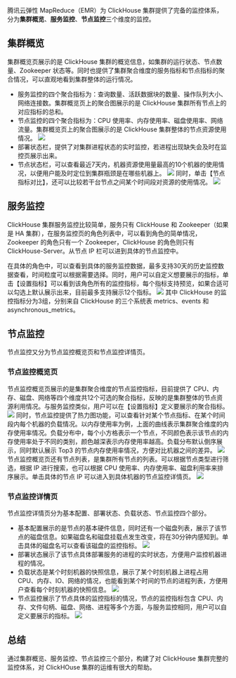 腾讯云弹性 MapReduce（EMR）为 ClickHouse 集群提供了完备的监控体系，分为**集群概览**、**服务监控**、**节点监控**三个维度的监控。

## 集群概览
集群概览页展示的是 ClickHouse 集群的概览信息，如集群的运行状态、节点数量、Zookeeper 状态等。同时也提供了集群聚合维度的服务指标和节点指标的聚合情况，可以直观地看到集群整体的运行情况。

- 服务监控的四个聚合指标为：查询数量、活跃数据块的数量、操作队列大小、网络连接数。集群概览页上的聚合图展示的是 ClickHouse 集群所有节点上的对应指标的总和。
- 节点监控的四个聚合指标为：CPU 使用率、内存使用率、磁盘使用率、网络流量。集群概览页上的聚合图展示的是 ClickHouse 集群整体的节点资源使用情况。
![](https://main.qcloudimg.com/raw/36a36bcf00aa31c5f8e8d72a4b329b8d.png)                          
- 部署状态栏，提供了对集群进程状态的实时监控，若进程出现缺失会及时在监控页展示出来。
- 节点状态栏，可以查看最近7天内，机器资源使用量最高的10个机器的使用情况，以便用户能及时定位到集群瓶颈是在哪些机器上。
![](https://main.qcloudimg.com/raw/8eb68cb82600fd1c74e746d576bb9fbd.png)
同时，单击【节点指标对比】，还可以比较若干台节点之间某个时间段对资源的使用情况。
![](https://main.qcloudimg.com/raw/e0e386306b9470ffe42fa6074c60317a.png)
 

## 服务监控

ClickHouse 集群服务监控比较简单，服务只有 ClickHouse 和 Zookeeper（如果是 HA 集群），在服务监控页的角色列表中，可以看到角色的简单情况，Zookeeper 的角色只有一个 Zookeeper，ClickHouse 的角色则只有 ClickHouse-Server。从节点 IP 栏可以进到具体的节点监控中。

在具体的角色中，可以查看到具体的服务监控数据，最多支持30天的历史监控数据查看，时间粒度可以根据需要选择。同时，用户可以自定义想要展示的指标，单击【设置指标】可以看到该角色所有的监控指标，每个指标支持预览，如果合适可以勾选上默认展示出来，目前最多支持展示12个指标。
![](https://main.qcloudimg.com/raw/aee979c3b651ba9f15922015691b2eec.png)
其中 ClickHouse 的监控指标分为3组，分别来自 ClickHouse 的三个系统表 metrics、events 和 asynchronous_metrics。

## 节点监控

节点监控又分为节点监控概览页和节点监控详情页。

### 节点监控概览页
节点监控概览页展示的是集群聚合维度的节点监控指标，目前提供了 CPU、内存、磁盘、网络等四个维度共12个可选的聚合指标，反映的是集群整体的节点资源利用情况。与服务监控类似，用户可以在【设置指标】定义要展示的聚合指标。
![](https://main.qcloudimg.com/raw/b41dd41b07dd02eefb9cbdbaf84a68fd.png)
同时，节点监控提供了热力图功能，可以查看针对某个节点指标、在某个时间段内每个机器的负载情况。以内存使用率为例，上面的曲线表示集群聚合维度的内存使用率情况。负载分布中，每个小方格表示一个节点，不同颜色表示该节点的内存使用率处于不同的类别，颜色越深表示内存使用率越高。负载分布默认倒序展示，同时默认展示 Top3 的节点内存使用率情况，方便对比机器之间的差异。
![](https://main.qcloudimg.com/raw/69f2eec5d431f6b75e462f7a0f5bef7f.png)
节点监控概览页还有节点列表，是集群所有节点的列表。可以根据节点类型进行筛选，根据 IP 进行搜索，也可以根据 CPU 使用率、内存使用率、磁盘利用率来排序展示。单击具体的节点 IP 可以进入到具体机器的节点监控详情页。
![](https://main.qcloudimg.com/raw/cf0ef17956f6ead9e12e57196ba89932.png)
 
### 节点监控详情页
节点监控详情页分为基本配置、部署状态、负载状态、节点监控四个部分。
- 基本配置展示的是节点的基本硬件信息，同时还有一个磁盘列表，展示了该节点的磁盘信息。如果磁盘名和磁盘挂载点发生改变，将在30分钟内感知到。单击具体的磁盘名可以查看该磁盘的监控指标。
![](https://main.qcloudimg.com/raw/d4bbf715399e3fb6de337d4d46ed180b.png)
- 部署状态展示了该节点具体部署服务的进程的实时状态，方便用户监控机器进程的情况。
- 负载状态是某个时刻机器的快照信息，展示了某个时刻机器上进程占用 CPU、内存、IO、网络的情况，也能看到某个时间的节点的进程列表，方便用户查看每个时刻机器的快照信息。
![](https://main.qcloudimg.com/raw/f95df827ffa9fa81391f8850ec225d03.png)
- 节点监控展示了节点具体的监控指标的情况，节点的监控指标包含 CPU、内存、文件句柄、磁盘、网络、进程等多个方面，与服务监控相同，用户可以自定义要展示的指标。
![](https://main.qcloudimg.com/raw/643570a813de6bab662005a8a872039c.png) 
 
## 总结

通过集群概览、服务监控、节点监控三个部分，构建了对 ClickHouse 集群完整的监控体系，对 ClickHOuse 集群的运维有很大的帮助。
